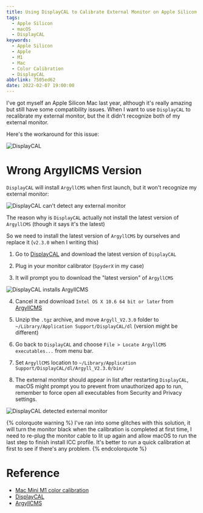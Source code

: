```yaml
---
title: Using DisplayCAL to Calibrate External Monitor on Apple Silicon Mac
tags:
  - Apple Silicon
  - macOS
  - DisplayCAL
keywords:
  - Apple Silicon
  - Apple
  - M1
  - Mac
  - Color Calibration
  - DisplayCAL
abbrlink: 7505ed62
date: 2022-02-07 19:00:00
---
```


I've got myself an Apple Silicon Mac last year, although it's really amazing but still have some compatibility issues. When I want to use `DisplayCAL` to recalibrate my external monitor, but the it didn't recognize both of my external monitor.

Here's the workaround for this issue:

![DisplayCAL](https://static.driftking.tw/2024/06/675f6086152e3d04ff0572c2d9968db7.png)

<!-- more -->

# Wrong ArgyllCMS Version

`DisplayCAL` will install `ArgyllCMS` when first launch, but it won't recognize my external monitor:

![DisplayCAL can't detect any external monitor](https://static.driftking.tw/2024/06/fd78c000cd271230e01d9fc52d2ccf05.png)

The reason why is `DisplayCAL` actually not install the latest version of `ArgyllCMS` (though it says it's the latest)

So we need to install the latest version of `ArgyllCMS` by ourselves and replace it (`v2.3.0` when I writing this)

1. Go to [DisplayCAL](https://displaycal.net/) and download the latest version of `DisplayCAL`

2. Plug in your monitor calibrator (`SpyderX` in my case)

3. It will prompt you to download the "latest version" of `ArgyllCMS`

![DisplayCAL installs ArgyllCMS](https://static.driftking.tw/2024/06/4cf7c4696443bfa66f69a0c201a88fad.png)

4. Cancel it and download `Intel OS X 10.6 64 bit or later` from [ArgyllCMS](https://www.argyllcms.com/downloadmac.html)

5. Unzip the `.tgz` archive, and move `Argyll_V2.3.0` folder to `~/Library/Application Support/DisplayCAL/dl` (version might be different)

6. Go back to `DisplayCAL` and choose `File > Locate ArgyllCMS executables...` from menu bar.

7. Set `ArgyllCMS` location to `~/Library/Application Support/DisplayCAL/dl/Argyll_V2.3.0/bin/`

8. The external monitor should appear in list after restarting `DisplayCAL`, macOS might prompt you to prevent from unauthorized app to run,
remember to force open all executables from Security and Privacy settings.

![DisplayCAL detected external monitor](https://static.driftking.tw/2024/06/c4bb12f1160dbd10a20b22dd7fe596c9.png)

{% colorquote warning %}
I've ran into some glitches with this solution, it will turn the monitor black when the calibration is completed at first time, I need to re-plug the monitor cable to lit up again and allow macOS to run the last step to finish install ICC profile. It's better to run a quick calibration at first to see if there's any problem.
{% endcolorquote %}

# Reference

- [Mac Mini M1 color calibration](https://www.reddit.com/r/macmini/comments/kembz2/mac_mini_m1_color_calibration/)
- [DisplayCAL](https://displaycal.net/)
- [ArgyllCMS](https://www.argyllcms.com/)